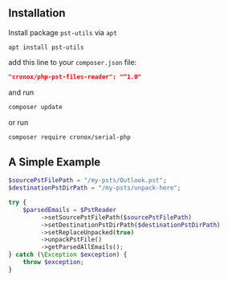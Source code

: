 ## Installation

Install package `pst-utils` via `apt`
```
apt install pst-utils
```

add this line to your `composer.json` file:
```json
"cronox/php-pst-files-reader": "^1.0"
```
and run 
```sh
composer update
```

or run
```sh
composer require cronox/serial-php
```

## A Simple Example

```php
$sourcePstFilePath = "/my-psts/Outlook.pst";
$destinationPstDirPath = "/my-psts/unpack-here";

try {
    $parsedEmails = $PstReader
         ->setSourcePstFilePath($sourcePstFilePath)
         ->setDestinationPstDirPath($destinationPstDirPath)
         ->setReplaceUnpacked(true)
         ->unpackPstFile()
         ->getParsedAllEmails();
} catch (\Exception $exception) {
    throw $exception;
}
```